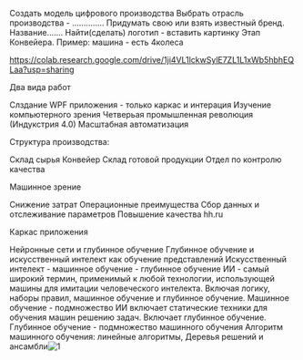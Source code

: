 Создать модель цифрового производства Выбрать отрасль производства - .............. Придумать свою или взять известный бренд. Название....... Найти(сделать) логотип - вставить картинку Этап Конвейера. Пример: машина - есть 4колеса

https://colab.research.google.com/drive/1ji4VL1lckwSylE7ZL1L1xWb5hbhEQLaa?usp=sharing

Два вида работ

Слздание WPF приложения - только каркас и интерация Изучение компьютерного зрения Четверьая промышленная революция (Индукстрия 4.0) Масштабная автоматизация

Структура производства:

Склад сырья Конвейер Склад готовой продукции Отдел по контролю качества

Машинное зрение

Снижение затрат Операционные преимущества Сбор данных и отслеживание параметров Повышение качества hh.ru

Каркас приложения

Нейронные сети и глубинное обучение Глубинное обучение и искусственный интелект как обучение представлений Искусственный интелект - машинное обучение - глубинное обучение ИИ - самый широкий термин, применимый к любой технологии, использующей машины для имитации человеческого интелекта. Включая логику, наборы правил, машинное обучение и глубинное обучение. Машинное обучение - подмножество ИИ включает статические техники для обучения машин решению задач. Включает глубинное обучение. Глубинное обучение - подмножество машинного обучения Алгоритм машинного обучения: линейные алгоритмы, Деревья решений и ансамбли![1](https://user-images.githubusercontent.com/112688317/202251353-d68d274a-134f-4ee5-8859-95ef1790c0e2.png)
